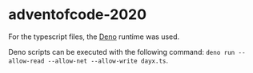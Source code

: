 # adventofcode-2020

For the typescript files, the [Deno](https://deno.land) runtime was used.

Deno scripts can be executed with the following command: `deno run --allow-read --allow-net --allow-write dayx.ts`.
